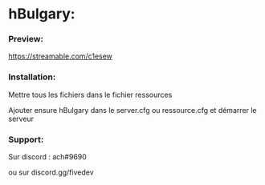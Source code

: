 # hBulgary:

### Preview:
https://streamable.com/c1esew

### Installation:
Mettre tous les fichiers dans le fichier ressources

Ajouter ensure hBulgary dans le server.cfg ou ressource.cfg et démarrer le serveur

### Support:

Sur discord : ach#9690

ou sur discord.gg/fivedev
